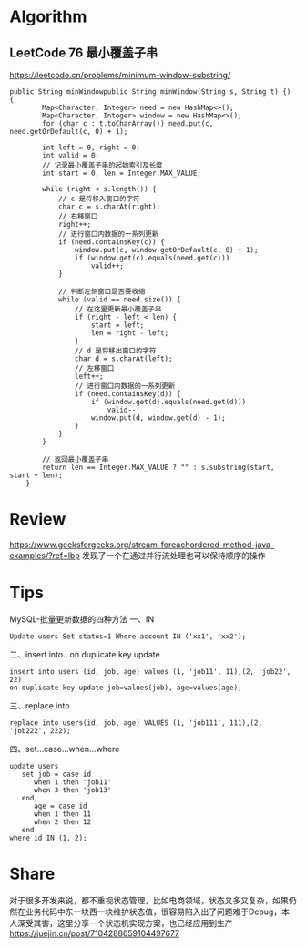 # Algorithm

## LeetCode 76 最小覆盖子串
https://leetcode.cn/problems/minimum-window-substring/
```
public String minWindowpublic String minWindow(String s, String t) {) {
        Map<Character, Integer> need = new HashMap<>();
        Map<Character, Integer> window = new HashMap<>();
        for (char c : t.toCharArray()) need.put(c, need.getOrDefault(c, 0) + 1);

        int left = 0, right = 0;
        int valid = 0;
        // 记录最小覆盖子串的起始索引及长度
        int start = 0, len = Integer.MAX_VALUE;

        while (right < s.length()) {
            // c 是将移入窗口的字符
            char c = s.charAt(right);
            // 右移窗口
            right++;
            // 进行窗口内数据的一系列更新
            if (need.containsKey(c)) {
                window.put(c, window.getOrDefault(c, 0) + 1);
                if (window.get(c).equals(need.get(c)))
                    valid++;
            }

            // 判断左侧窗口是否要收缩
            while (valid == need.size()) {
                // 在这里更新最小覆盖子串
                if (right - left < len) {
                    start = left;
                    len = right - left;
                }
                // d 是将移出窗口的字符
                char d = s.charAt(left);
                // 左移窗口
                left++;
                // 进行窗口内数据的一系列更新
                if (need.containsKey(d)) {
                    if (window.get(d).equals(need.get(d)))
                        valid--;
                    window.put(d, window.get(d) - 1);
                }
            }
        }

        // 返回最小覆盖子串
        return len == Integer.MAX_VALUE ? "" : s.substring(start, start + len);
    }
```



# Review
https://www.geeksforgeeks.org/stream-foreachordered-method-java-examples/?ref=lbp
发现了一个在通过并行流处理也可以保持顺序的操作



# Tips
MySQL-批量更新数据的四种方法
一、IN
```
Update users Set status=1 Where account IN ('xx1', 'xx2');
```

二、insert into...on duplicate key update
```
insert into users (id, job, age) values (1, 'job11', 11),(2, 'job22', 22)
on duplicate key update job=values(job), age=values(age);
```

三、replace into
```
replace into users(id, job, age) VALUES (1, 'job111', 111),(2, 'job222', 222);
```

四、set...case...when...where
```
update users
   set job = case id
      when 1 then 'job11'
      when 3 then 'job13'
   end,
      age = case id
      when 1 then 11
      when 2 then 12
   end
where id IN (1, 2);
```



# Share
对于很多开发来说，都不重视状态管理，比如电商领域，状态又多又复杂，如果仍然在业务代码中东一块西一块维护状态值，很容易陷入出了问题难于Debug，本人深受其害，这里分享一个状态机实现方案，也已经应用到生产
https://juejin.cn/post/7104288659104497677
